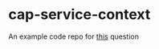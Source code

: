 # cap-service-context
 
An example code repo for [this](https://answers.sap.com/questions/13054451/cap-how-to-pass-req-context-to-a-function-in-anoth.html) question